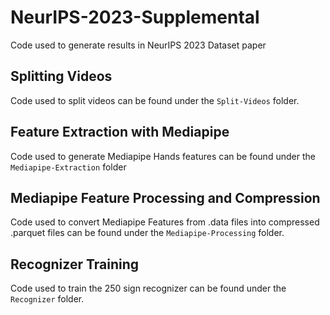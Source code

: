 # NeurIPS-2023-Supplemental
Code used to generate results in NeurIPS 2023 Dataset paper

## Splitting Videos
Code used to split videos can be found under the `Split-Videos` folder.
## Feature Extraction with Mediapipe
Code used to generate Mediapipe Hands features can be found under the `Mediapipe-Extraction` folder

## Mediapipe Feature Processing and Compression
Code used to convert Mediapipe Features from .data files into compressed .parquet files can be found under the `Mediapipe-Processing` folder.

## Recognizer Training
Code used to train the 250 sign recognizer can be found under the `Recognizer` folder.
